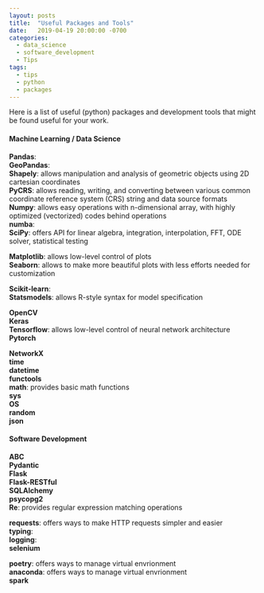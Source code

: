 ```yaml
---
layout: posts
title:  "Useful Packages and Tools"
date:   2019-04-19 20:00:00 -0700
categories:
  - data_science
  - software_development
  - Tips
tags:
  - tips
  - python
  - packages
---
```


Here is a list of useful (python) packages and development tools that might be found useful for your work.

<!---  
====================================================================================================
--->

#### Machine Learning / Data Science
**Pandas**:  
**GeoPandas**:  
**Shapely**: allows manipulation and analysis of geometric objects using 2D cartesian coordinates  
**PyCRS**: allows reading, writing, and converting between various common coordinate reference system (CRS) string and data source formats  
**Numpy**: allows easy operations with n-dimensional array, with highly optimized (vectorized) codes behind operations  
**numba**:  
**SciPy**: offers API for linear algebra, integration, interpolation, FFT, ODE solver, statistical testing  

**Matplotlib**: allows low-level control of plots  
**Seaborn**: allows to make more beautiful plots with less efforts needed for customization  

**Scikit-learn**:  
**Statsmodels**: allows R-style syntax for model specification  

**OpenCV**  
**Keras**  
**Tensorflow**: allows low-level control of neural network architecture  
**Pytorch**  


**NetworkX**  
**time**  
**datetime**  
**functools**  
**math**: provides basic math functions  
**sys**  
**OS**  
**random**  
**json**  


#### Software Development
**ABC**  
**Pydantic**  
**Flask**  
**Flask-RESTful**  
**SQLAlchemy**  
**psycopg2**  
**Re**: provides regular expression matching operations  

**requests**: offers ways to make HTTP requests simpler and easier  
**typing**:   
**logging**:   
**selenium**  

**poetry**: offers ways to manage virtual envrionment  
**anaconda**: offers ways to manage virtual envrionment  
**spark**  

